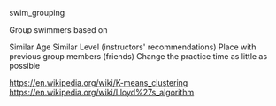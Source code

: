 swim_grouping

Group swimmers based on

Similar Age
Similar Level (instructors' recommendations)
Place with previous group members (friends)
Change the practice time as little as possible

https://en.wikipedia.org/wiki/K-means_clustering
https://en.wikipedia.org/wiki/Lloyd%27s_algorithm